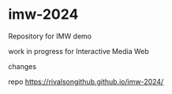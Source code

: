 # imw-2024
Repository for IMW demo

work in progress for Interactive Media Web

changes

repo
https://rivalsongithub.github.io/imw-2024/
